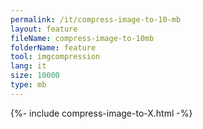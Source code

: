 ```yaml
---
permalink: /it/compress-image-to-10-mb
layout: feature
fileName: compress-image-to-10mb
folderName: feature
tool: imgcompression
lang: it
size: 10000
type: mb
---
```


{%- include compress-image-to-X.html -%}

